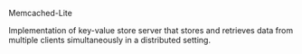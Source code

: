 Memcached-Lite                                                                                                                 

Implementation of  key-value store server that stores and retrieves data from multiple clients simultaneously in a distributed setting.

